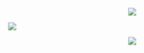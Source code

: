 
<p align='center'>
<!-- <img src='https://github-profile-trophy.vercel.app/?username=tynab&theme=dracula&column=6'> -->
<img src='https://hacked-github-stat-trophies.vercel.app/?username=MarquisTheCoder&theme=dracula&column=11'>
</p>
<a href="https://marquisthecoder.us/">
  <img src="https://github.com/MarquisTheCoder/MarquisTheCoder/assets/104405433/337cf108-31cd-4607-ab1c-9572deb5900b" />
</a>

<div style="margin: 0;">
<p align='center'>
<!-- <img src='https://github-profile-trophy.vercel.app/?username=tynab&theme=dracula&column=6'> -->
<img src='https://hacked-github-stat-trophies.vercel.app/?username=MarquisTheCoder&theme=dracula&column=11'>
</p>



<div>
